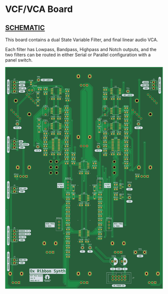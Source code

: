 # VCF/VCA Board

## [SCHEMATIC](https://github.com/JordanAceto/josh_Ox_ribbon_synth/blob/master/circuit_boards/VCF_VCA_board/docs/VCF_VCA_board-schematic.pdf)

This board contains a dual State Variable Filter, and final linear audio VCA.

Each filter has Lowpass, Bandpass, Highpass and Notch outputs, and the two filters can be routed in either Serial or Parallel configuration with a panel switch.

![pcb render](docs/2D/VCF_VCA_board-bottom.jpg "pcb render")
